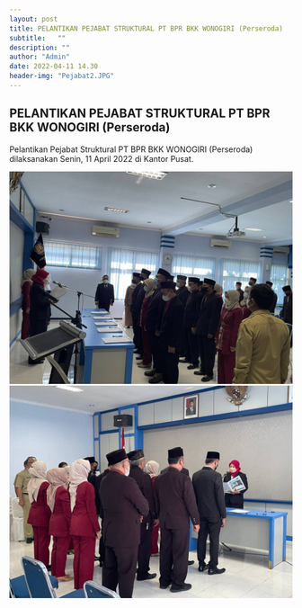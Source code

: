 ```yaml
---
layout: post
title: PELANTIKAN PEJABAT STRUKTURAL PT BPR BKK WONOGIRI (Perseroda)
subtitle:   ""
description: ""
author: "Admin"
date: 2022-04-11 14.30
header-img: "Pejabat2.JPG"
---
```



## PELANTIKAN PEJABAT STRUKTURAL PT BPR BKK WONOGIRI (Perseroda)

Pelantikan Pejabat Struktural PT BPR BKK WONOGIRI (Perseroda) dilaksanakan Senin, 11 April 2022 di Kantor Pusat. 

<img src="/images/Pejabat.JPG" class="img-responsive img-centered" alt="">

<img src="/images/Pejabat1.JPG" class="img-responsive img-centered" alt="">
